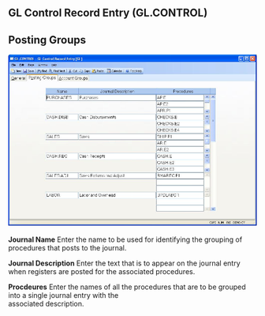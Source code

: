 ##  GL Control Record Entry (GL.CONTROL)

<PageHeader />

##  Posting Groups

![](./GL-CONTROL-2.jpg)

**Journal Name** Enter the name to be used for identifying the grouping of
procedures that posts to the journal.  
  
**Journal Description** Enter the text that is to appear on the journal entry
when registers are posted for the associated procedures.  
  
**Procdeures** Enter the names of all the procedures that are to be grouped
into a single journal entry with the  
associated description.  
  
  
<badge text= "Version 8.10.57" vertical="middle" />

<PageFooter />